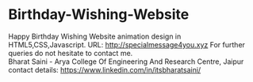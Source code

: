 # Birthday-Wishing-Website
Happy Birthday Wishing Website animation design in HTML5,CSS,Javascript.
URL: http://specialmessage4you.xyz  For further queries do not hesitate to contact me.  
Bharat Saini - Arya College Of Engineering And Research Centre, Jaipur  
contact details: https://www.linkedin.com/in/itsbharatsaini/

